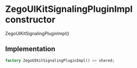 


# ZegoUIKitSignalingPluginImpl constructor







ZegoUIKitSignalingPluginImpl()





## Implementation

```dart
factory ZegoUIKitSignalingPluginImpl() => shared;
```







